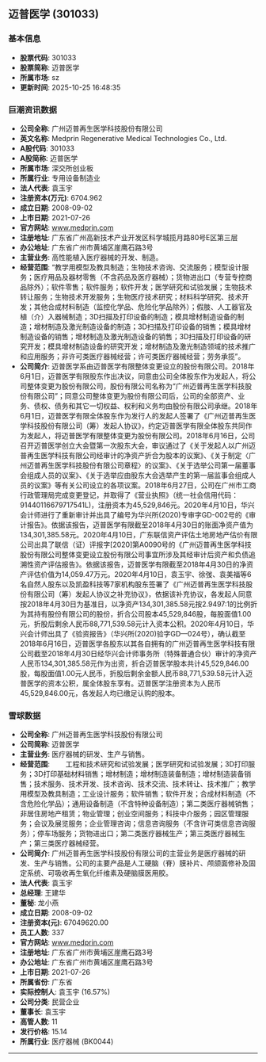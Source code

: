 ## 迈普医学 (301033)

### 基本信息

- **股票代码**: 301033
- **股票简称**: 迈普医学
- **所属市场**: sz
- **更新时间**: 2025-10-25 16:48:35

### 巨潮资讯数据

- **公司全称**: 广州迈普再生医学科技股份有限公司
- **英文名称**: Medprin Regenerative Medical Technologies Co., Ltd.
- **A股代码**: 301033
- **A股简称**: 迈普医学
- **所属市场**: 深交所创业板
- **所属行业**: 专用设备制造业
- **法人代表**: 袁玉宇
- **注册资本(万元)**: 6704.962
- **成立日期**: 2008-09-02
- **上市日期**: 2021-07-26
- **官方网站**: www.medprin.com
- **注册地址**: 广东省广州高新技术产业开发区科学城揽月路80号E区第三层
- **办公地址**: 广东省广州市黄埔区崖鹰石路3号
- **主营业务**: 高性能植入医疗器械的开发、制造。
- **经营范围**: “教学用模型及教具制造；生物技术咨询、交流服务；模型设计服务；医疗用品及器材零售（不含药品及医疗器械）；货物进出口（专营专控商品除外）；软件零售；软件服务；软件开发；医学研究和试验发展；生物技术转让服务；生物技术开发服务；生物医疗技术研究；材料科学研究、技术开发；其他合成材料制造（监控化学品、危险化学品除外）；假肢、人工器官及植（介）入器械制造；3D扫描及打印设备的制造；模具增材制造设备的制造；增材制造及激光制造设备的制造；3D扫描及打印设备的销售；模具增材制造设备的销售；增材制造及激光制造设备的销售；3D扫描及打印设备的研究开发；模具增材制造设备的研究开发；增材制造及激光制造领域的技术推广和应用服务；非许可类医疗器械经营；许可类医疗器械经营；劳务承揽”。
- **公司简介**: 迈普医学系由迈普医学有限整体变更设立的股份有限公司。2018年6月1日，迈普医学有限股东作出决议，同意由公司全体股东作为发起人，将公司整体变更为股份有限公司，股份有限公司名称为“广州迈普再生医学科技股份有限公司”；同意公司整体变更为股份有限公司后，公司的全部资产、业务、债权、债务和其它一切权益、权利和义务均由股份有限公司承继。2018年6月1日，迈普医学有限全体股东作为发行人的发起人签署了《广州迈普再生医学科技股份有限公司（筹）发起人协议》，约定迈普医学有限全体股东共同作为发起人，将迈普医学有限整体变更为股份有限公司。2018年6月16日，公司召开迈普医学创立大会暨第一次股东大会，审议通过了《关于发起人以广州迈普再生医学科技有限公司经审计的净资产折合为股本的议案》、《关于制定〈广州迈普再生医学科技股份有限公司章程〉的议案》、《关于选举公司第一届董事会组成人员的议案》、《关于选举应由股东大会选举产生的第一届监事会组成人员的议案》等有关公司设立的各项议案。2018年6月27日，公司在广州市工商行政管理局完成变更登记，并取得了《营业执照》（统一社会信用代码：91440116679717541L)，注册资本为45,529,846元。2020年4月10日，华兴会计师进行了重新审计并出具了编号为华兴所(2020)专审字GD-002号的《审计报告》。依据该报告，迈普医学有限截至2018年4月30日的账面净资产值为134,301,385.58元。2020年4月10日，广东联信资产评估土地房地产估价有限公司出具了联信（证）评报字[2020]第A0090号的《广州迈普再生医学科技股份有限公司整体变更设立股份有限公司事宜所涉及其经审计后资产和负债追溯性资产评估报告》。依据该报告，迈普医学有限截至2018年4月30日的净资产评估价值为14,059.47万元。2020年4月10日，袁玉宇、徐弢、袁美福等6名自然人股东以及凯盈科技等7家机构股东签署了《广州迈普再生医学科技股份有限公司（筹）发起人协议之补充协议》，依据该补充协议，各发起人同意按2018年4月30日为基准日，以净资产134,301,385.58元按2.9497:1的比例折为其持有股份有限公司的股份，折合公司股本45,529,846股，每股面值1.00元，折股后剩余人民币88,771,539.58元计入资本公积。2020年4月10日，华兴会计师出具了《验资报告》（华兴所(2020)验字GD—024号），确认截至2018年6月16日，迈普医学各股东以其各自拥有的广州迈普再生医学科技有限公司截至2018年4月30日经华兴会计师事务所（特殊普通合伙）审计的净资产人民币134,301,385.58元作为出资，折合迈普医学股本共计45,529,846.00股，每股面值1.00元人民币，折股后剩余金额人民币88,771,539.58元计入迈普医学的资本公积，属全体股东享有。迈普医学注册资本为人民币45,529,846.00元，各发起人均已缴足认购的股本。

### 雪球数据

- **公司全称**: 广州迈普再生医学科技股份有限公司
- **公司简称**: 迈普医学
- **主营业务**: 医疗器械的研发、生产与销售。
- **经营范围**: 　　工程和技术研究和试验发展；医学研究和试验发展；3D打印服务；3D打印基础材料销售；增材制造；增材制造装备制造；增材制造装备销售；技术服务、技术开发、技术咨询、技术交流、技术转让、技术推广；教学用模型及教具制造；工业设计服务；软件销售；软件开发；合成材料制造（不含危险化学品）；通用设备制造（不含特种设备制造）；第二类医疗器械销售；非居住房地产租赁；物业管理；创业空间服务；科技中介服务；园区管理服务；会议及展览服务；企业管理咨询；信息咨询服务（不含许可类信息咨询服务）；停车场服务；货物进出口；第二类医疗器械生产；第三类医疗器械生产；第三类医疗器械经营。
- **公司简介**: 广州迈普再生医学科技股份有限公司的主营业务是医疗器械的研发、生产与销售。公司的主要产品是人工硬脑（脊）膜补片、颅颌面修补及固定系统、可吸收再生氧化纤维素及硬脑膜医用胶。
- **法人代表**: 袁玉宇
- **总经理**: 王建华
- **董秘**: 龙小燕
- **成立日期**: 2008-09-02
- **注册资本(元)**: 67049620.00
- **员工人数**: 337
- **官方网站**: www.medprin.com
- **注册地址**: 广东省广州市黄埔区崖鹰石路3号
- **办公地址**: 广东省广州市黄埔区崖鹰石路3号
- **上市日期**: 2021-07-26
- **所属省份**: 广东省
- **实际控制人**: 袁玉宇 (16.57%)
- **公司分类**: 民营企业
- **董事长**: 袁玉宇
- **高管人数**: 11
- **发行价格**: 15.14
- **所属行业**: 医疗器械 (BK0044)

---